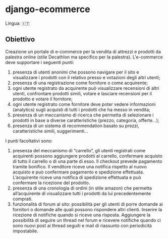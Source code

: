 # django-ecommerce
Lingua: :it:
## Obiettivo
Creazione un portale di e-commerce per la vendita di attrezzi e prodotti da palestra online (stile Decathlon ma specifico per la palestra).
L'e-commerce deve supportare i seguenti punti:
1. presenza di utenti anonimi che possono navigare per il sito e visualizzare i prodotti con il relativo presso e votazioni degli altri utenti;
2. presenza di una registrazione come fornitore o come acquirente;
3. ogni utente registrato da acquirente può visualizzare recensioni di altri utenti, confrontare prodotti simili, votare e lasciare recensioni per il prodotto e votare il fornitore;
4. ogni utente registrato come fornitore deve poter vedere informazioni (analytics) sugli acquisti di tutti i prodotti che ha messo in vendita;
5. presenza di un meccanismo di ricerca che permetta di selezionare i prodotti in base a diverse caratteristiche (prezzo, categoria, offerte…);
6. presenza di un sistema di recommendation basato su prezzi, caratteristiche simili, suggerimenti…

I punti facoltativi sono:
1. presenza del meccanismo di “carrello”, gli utenti registrati come acquirenti possono aggiungere prodotti al carrello, confermare acquisto di tutto il carrello o di una parte di esso. Il checkout prevede pagamento tramite bonifico. Il venditore riceve una notifica rispetto al nuovo acquisto e può confermare pagamento e spedizione effettuata. L’acquirente riceve una notifica di spedizione effettuata e può confermare la ricezione del prodotto.
2. presenza di una cronologia di ordini (in stile amazon) che permetta all’acquirente di visualizzare tutti i prodotti da lui precedentemente comprati.
3. funzionalità di forum al sito: possibilità per gli utenti di porre domande ai fornitori o domande alle quali possono rispondere altri clienti. Inserire la ricezione di notifiche quando si riceve una risposta. Aggiungere la possibilità di seguire un thread nel forum e ricevere notifiche quando ci sono nuovi post ai thread seguiti e mail di riassunto con periodicità impostabile.
